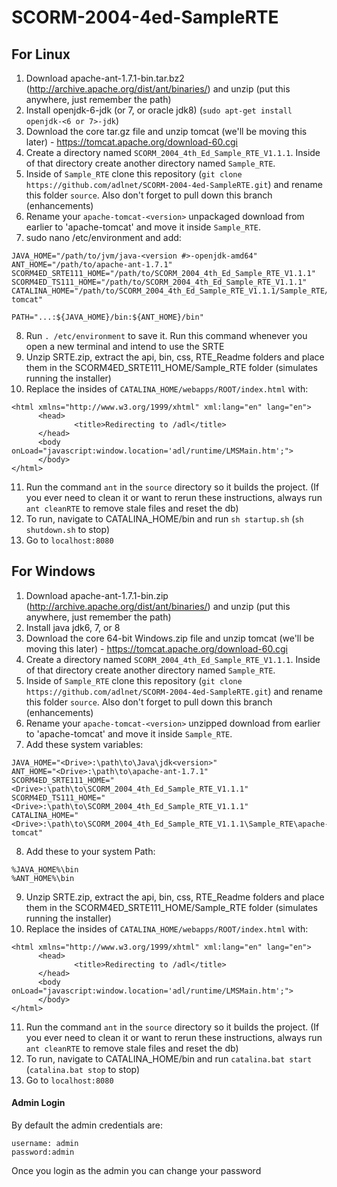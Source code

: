 # SCORM-2004-4ed-SampleRTE

## For Linux

1. Download apache-ant-1.7.1-bin.tar.bz2 (http://archive.apache.org/dist/ant/binaries/) and unzip (put this anywhere, just remember the path)
2. Install openjdk-6-jdk (or 7, or oracle jdk8) (`sudo apt-get install openjdk-<6 or 7>-jdk`)
3. Download the core tar.gz file and unzip tomcat (we'll be moving this later) - https://tomcat.apache.org/download-60.cgi
4. Create a directory named `SCORM_2004_4th_Ed_Sample_RTE_V1.1.1`. Inside of that directory create another directory named `Sample_RTE`.
5. Inside of `Sample_RTE` clone this repository (`git clone https://github.com/adlnet/SCORM-2004-4ed-SampleRTE.git`) and rename this folder `source`. Also don't forget to pull down this branch (enhancements)
6. Rename your `apache-tomcat-<version>` unpackaged download from earlier to 'apache-tomcat' and move it inside `Sample_RTE`.
7. sudo nano /etc/environment and add:
  
  ```
  JAVA_HOME="/path/to/jvm/java-<version #>-openjdk-amd64"
  ANT_HOME="/path/to/apache-ant-1.7.1"
  SCORM4ED_SRTE111_HOME="/path/to/SCORM_2004_4th_Ed_Sample_RTE_V1.1.1"
  SCORM4ED_TS111_HOME="/path/to/SCORM_2004_4th_Ed_Sample_RTE_V1.1.1"
  CATALINA_HOME="/path/to/SCORM_2004_4th_Ed_Sample_RTE_V1.1.1/Sample_RTE/apache-tomcat"
  
  PATH="...:${JAVA_HOME}/bin:${ANT_HOME}/bin"
  ```

8. Run `. /etc/environment` to save it. Run this command whenever you open a new terminal and intend to use the SRTE
9. Unzip SRTE.zip, extract the api, bin, css, RTE_Readme folders and place them in the SCORM4ED_SRTE111_HOME/Sample_RTE folder (simulates running the installer)
10. Replace the insides of `CATALINA_HOME/webapps/ROOT/index.html` with:
  
  ```
  <html xmlns="http://www.w3.org/1999/xhtml" xml:lang="en" lang="en">
        <head>
                <title>Redirecting to /adl</title>
        </head>
        <body onLoad="javascript:window.location='adl/runtime/LMSMain.htm';">
        </body>
  </html>
  ```
11. Run the command `ant` in the `source` directory so it builds the project. (If you ever need to clean it or want to rerun these instructions, always run `ant cleanRTE` to remove stale files and reset the db)
12. To run, navigate to CATALINA_HOME/bin and run `sh startup.sh` (`sh shutdown.sh` to stop)
13. Go to `localhost:8080`

## For Windows

1. Download apache-ant-1.7.1-bin.zip (http://archive.apache.org/dist/ant/binaries/) and unzip (put this anywhere, just remember the path)
2. Install java jdk6, 7, or 8
3. Download the core 64-bit Windows.zip file and unzip tomcat (we'll be moving this later) - https://tomcat.apache.org/download-60.cgi
4. Create a directory named `SCORM_2004_4th_Ed_Sample_RTE_V1.1.1`. Inside of that directory create another directory named `Sample_RTE`.
5. Inside of `Sample_RTE` clone this repository (`git clone https://github.com/adlnet/SCORM-2004-4ed-SampleRTE.git`) and rename this folder `source`. Also don't forget to pull down this branch (enhancements)
6. Rename your `apache-tomcat-<version>` unzipped download from earlier to 'apache-tomcat' and move it inside `Sample_RTE`.
7. Add these system variables:

  ```
  JAVA_HOME="<Drive>:\path\to\Java\jdk<version>"
  ANT_HOME="<Drive>:\path\to\apache-ant-1.7.1"
  SCORM4ED_SRTE111_HOME="<Drive>:\path\to\SCORM_2004_4th_Ed_Sample_RTE_V1.1.1"
  SCORM4ED_TS111_HOME="<Drive>:\path\to\SCORM_2004_4th_Ed_Sample_RTE_V1.1.1"
  CATALINA_HOME="<Drive>:\path\to\SCORM_2004_4th_Ed_Sample_RTE_V1.1.1\Sample_RTE\apache-tomcat" 
  ```
8. Add these to your system Path:

  ```
  %JAVA_HOME%\bin
  %ANT_HOME%\bin
  ```
9. Unzip SRTE.zip, extract the api, bin, css, RTE_Readme folders and place them in the SCORM4ED_SRTE111_HOME/Sample_RTE folder (simulates running the installer)
10. Replace the insides of `CATALINA_HOME/webapps/ROOT/index.html` with:
  
  ```
  <html xmlns="http://www.w3.org/1999/xhtml" xml:lang="en" lang="en">
        <head>
                <title>Redirecting to /adl</title>
        </head>
        <body onLoad="javascript:window.location='adl/runtime/LMSMain.htm';">
        </body>
  </html>
  ```
11. Run the command `ant` in the `source` directory so it builds the project. (If you ever need to clean it or want to rerun these instructions, always run `ant cleanRTE` to remove stale files and reset the db)
12. To run, navigate to CATALINA_HOME/bin and run `catalina.bat start` (`catalina.bat stop` to stop)
13. Go to `localhost:8080`


#### Admin Login
By default the admin credentials are:
  
  ```
  username: admin
  password:admin
  ```
Once you login as the admin you can change your password
